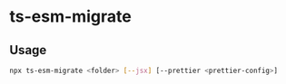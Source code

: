 # ts-esm-migrate

## Usage

```sh
npx ts-esm-migrate <folder> [--jsx] [--prettier <prettier-config>]
```
